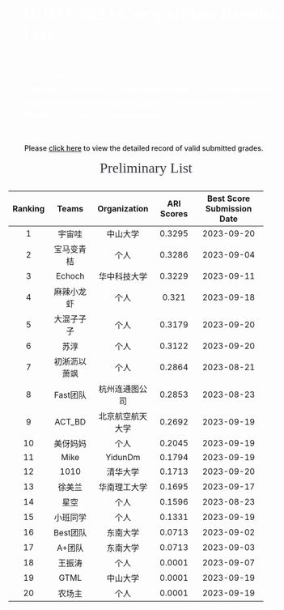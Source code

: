 <style>
.ICDM-banner {
    width: 100%;
    background-image: url("https://mdn.alipayobjects.com/huamei_qcdryc/afts/img/A*c41lRYAbTeYAAAAAAAAAAAAADgOBAQ/original");
    background-size: cover;
    background-repeat:no-repeat;
    font-family: AlibabaPuHuiTi_2_85_Bold;
    padding: 28px;
    color:#fff;
    font-size: 36px;
    font-weight: 700;
}
.p20{
    padding:0 20px;
}
.ICDM-part-title {
    height: 45px;
    width: 100%;
    font-family: AlibabaPuHuiTi_2_85_Bold;
    font-size: 28px;
    color: rgba(26, 27, 37, 0.88);
     font-weight:500;
     margin:15px 0;
     text-align:center;
}
.ICDM-part-text {
    font-family: PingFangSC;
    font-weight: 400;
    font-size: 14px;
    color: rgba(26, 27, 37, 0.65);
    line-height: 25px;
}
</style>

<div class="ICDM-banner">
    ICDM 2023 Competition Results List
    <div class="ICDM-part-text" style="color:#fff;">
    The evaluation function of the preliminary and semi-final stage is calculated according to Adjusted rand score (ARI). The result is the highest score in history, and the score list is updated on the website every day (T+1).
    <br>
    <strong style="color:#fff;">Contestants are requested to name the submitted txt file as "{team name}(required)-{organization name}(required)-{index}(optional).txt", for example "MaXiaoan-Individual.txt", "David-XXUniversity-exp1.txt".</strong>
    </div>
</div>

<div style="margin-top: 16px; font-weight: 500; text-align: right;">Please <a href='https://github.com/TuGraph-family/tugraph-db/discussions/284' target='_blank'>click here</a> to view the detailed record of valid submitted grades.</div>


<div class="ICDM-part-title p20">
Preliminary List
</div>

| Ranking | Teams | Organization | ARI Scores | Best Score Submission Date |
|:--------------------:|:----------------------:|:----------------------:|:--------------------:|:----------------------:|
|1|宇宙哇|中山大学|0.3295|2023-09-20|
|2|宝马变青桔|个人|0.3286|2023-09-04|
|3|Echoch|华中科技大学|0.3229|2023-09-11|
|4|麻辣小龙虾|个人|0.321|2023-09-18|
|5|大混子子子|个人|0.3179|2023-09-20|
|6|苏淳|个人|0.3122|2023-09-20|
|7|初淅沥以萧飒|个人|0.2864|2023-08-21|
|8|Fast团队|杭州连通图公司|0.2853|2023-08-23|
|9|ACT_BD|北京航空航天大学|0.2692|2023-09-19|
|10|美伢妈妈|个人|0.2045|2023-09-19|
|11|Mike|YidunDm|0.1794|2023-09-19|
|12|1010|清华大学|0.1713|2023-09-20|
|13|徐美兰|华南理工大学|0.1695|2023-09-17|
|14|星空|个人|0.1596|2023-08-23|
|15|小班同学|个人|0.1331|2023-09-19|
|16|Best团队|东南大学|0.0713|2023-09-02|
|17|A+团队|东南大学|0.0713|2023-09-03|
|18|王振涛|个人|0.0001|2023-09-07|
|19|GTML|中山大学|0.0001|2023-09-19|
|20|农场主|个人|0.0001|2023-09-19|
